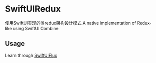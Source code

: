 # SwiftUIRedux
使用SwiftUI实现的类redux架构设计模式
A native implementation of Redux-like using SwiftUI Combine

## Usage

Learn through [SwiftUIFlux](https://github.com/Dimillian/SwiftUIFlux)
